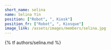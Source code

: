 ```yaml
---
short_name: selina
name: Selina Yin
position: ["Robot", ", Kiosk"]
position_fr: ["Robot", ", Kiosque"]
image_link: /assets/images/members/selina.jpg
---
```

{% tf authors/selina.md %}